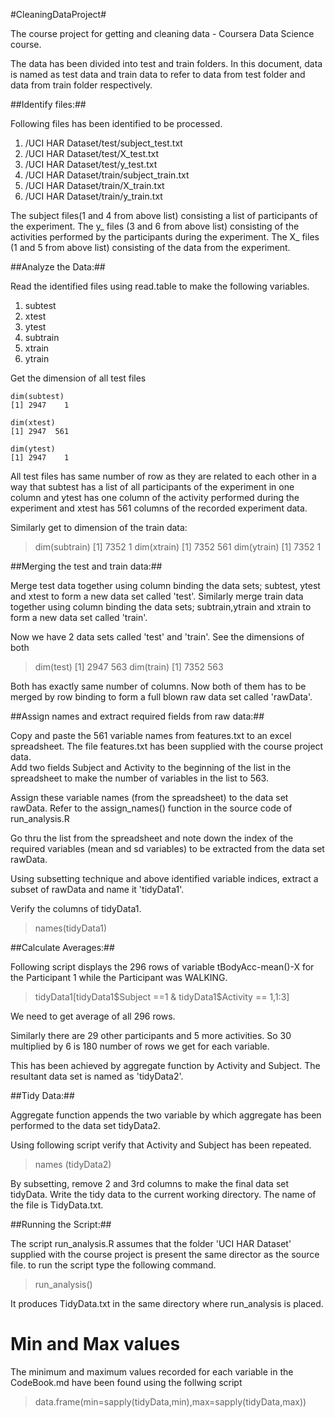 #CleaningDataProject#


The course project for getting and cleaning data - Coursera Data Science course.

The data has been divided into test and train folders. In this document, data is named as test data and train data to refer to 
data from test folder and data from train folder respectively.


##Identify files:##

Following files has been identified to be processed.

1. /UCI HAR Dataset/test/subject_test.txt
2. /UCI HAR Dataset/test/X_test.txt
3. /UCI HAR Dataset/test/y_test.txt
4. /UCI HAR Dataset/train/subject_train.txt
5. /UCI HAR Dataset/train/X_train.txt
6. /UCI HAR Dataset/train/y_train.txt

The subject files(1 and 4 from above list) consisting a list of participants of the experiment. 
The y_ files (3 and 6 from above list) consisting of the activities performed by the participants during the experiment.
The X_ files (1 and 5 from above list) consisting of the data from the experiment.

##Analyze the Data:##

Read the identified files using read.table to make the following variables.
1. subtest
2. xtest
3. ytest
4. subtrain
5. xtrain
6. ytrain

Get the dimension of all test files

    dim(subtest)
    [1] 2947    1
    
    dim(xtest)
    [1] 2947  561
    
    dim(ytest)
    [1] 2947    1

All test files has same number of row as they are related to each other in a way that subtest has a list of all participants
of the experiment in one column and ytest has one column of the activity performed during the experiment and xtest has 561 columns 
of the recorded experiment data.

Similarly get to dimension of the train data: 

> dim(subtrain)
[1] 7352    1
> dim(xtrain)
[1] 7352  561
> dim(ytrain)
[1] 7352    1


##Merging the test and train data:##


Merge test data together using column binding the data sets; subtest, ytest and xtest to form a new data set called 'test'.
Similarly merge train data together using column binding the data sets; subtrain,ytrain and xtrain to form a new data set called 'train'.

Now we have 2 data sets called 'test' and 'train'. See the dimensions of both

> dim(test)
[1] 2947  563
> dim(train)
[1] 7352  563

Both has exactly same number of columns. Now both of them has to be merged by row binding to form a full blown raw data set called 'rawData'.

##Assign names and extract required fields from raw data:##


Copy and paste the 561 variable names from features.txt to an excel spreadsheet. The file features.txt has been supplied with the course project data.  
Add two fields Subject and Activity to the beginning of the list in the spreadsheet to make the number of variables in the list to 563.

Assign these variable names (from the spreadsheet) to the data set rawData. Refer to the assign_names() function in the source code of run_analysis.R

Go thru the list from the spreadsheet and note down the index of the required variables (mean and sd variables) to be extracted from the data set rawData. 

Using subsetting technique and above identified variable indices, extract a subset of rawData and name it 'tidyData1'.

Verify the columns of tidyData1. 

>names(tidyData1)


##Calculate Averages:##


Following script displays the 296 rows of variable tBodyAcc-mean()-X for the Participant 1 while the Participant was WALKING. 

> tidyData1[tidyData1$Subject ==1 & tidyData1$Activity == 1,1:3]

We need to get average of all 296 rows. 

Similarly there are 29 other participants and 5 more activities. So 30 multiplied by 6 is 180 number of rows we get for each variable. 

This has been achieved by aggregate function by Activity and Subject. The resultant data set is named as 'tidyData2'.


##Tidy Data:##


Aggregate function appends the two variable by which aggregate has been performed to the data set tidyData2. 

Using following script verify that Activity and Subject has been repeated.

>names (tidyData2)

By subsetting,  remove 2 and 3rd columns to make the final data set tidyData. Write the tidy data to the current working directory.
The name of the file is TidyData.txt.



##Running the Script:##


The script run_analysis.R assumes that the folder 'UCI HAR Dataset' supplied with the course project is present the same director as the source file.
to run the script type the following command.

>run_analysis()

It produces TidyData.txt in the same directory where run_analysis is placed. 


Min and Max values
==
The minimum and maximum values recorded for each variable in the CodeBook.md have been found using the follwing script

>data.frame(min=sapply(tidyData,min),max=sapply(tidyData,max))

